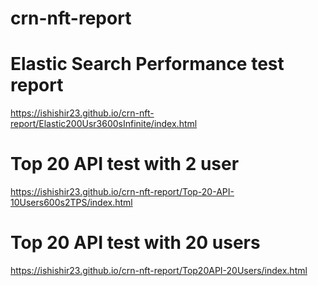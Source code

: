 # crn-nft-report

# Elastic Search Performance test report
https://ishishir23.github.io/crn-nft-report/Elastic200Usr3600sInfinite/index.html

# Top 20 API test with 2 user
https://ishishir23.github.io/crn-nft-report/Top-20-API-10Users600s2TPS/index.html

# Top 20 API test with 20 users
https://ishishir23.github.io/crn-nft-report/Top20API-20Users/index.html